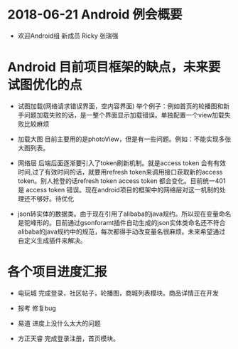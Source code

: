# 2018-06-21 Android 例会概要

* 欢迎Android组 新成员 Ricky 张瑞强

# Android 目前项目框架的缺点，未来要试图优化的点

 * 试图加载(网络请求错误界面，空内容界面) 举个例子：例如首页的轮播图和新手问题加载失败的话，是一整个界面显示加载错误。单独配置一个view加载失败比较麻烦

 * 加载大图 目前主要用的是photoView，但是有一些问题。例如：不能实现多张大图列表。

*  网络层 后端后面逐渐要引入了token刷新机制。就是access token 会有有效时间,过了有效时间的话，就要用refresh token来调用接口获取新的access token。别人抢登的话refresh token access token 都会变化。目前统一401是
access token 错误。现在android项目的框架中的网络层对这一机制的处理还不够好。待优化

* json转实体的数据类。由于现在引用了alibaba的java规约。所以现在变量命名是驼峰形的。目前通过gsonforamt插件自动生成的json实体类命名还不符合alibaba的java规约中的规范，每次都得手动改变量名很麻烦。未来希望通过自定义生成插件来解决。

# 各个项目进度汇报

 * 电玩城 完成登录，社区帖子，轮播图，商城列表模块。商品详情正在开发

 * 报考 修复bug

 * 易道 进度上没什么太大的问题

 * 方正天睿 完成登录注册，首页模块。   
